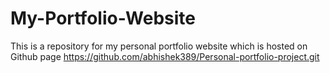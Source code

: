 # My-Portfolio-Website

This is a repository for my personal portfolio website which is hosted on Github page
https://github.com/abhishek389/Personal-portfolio-project.git
